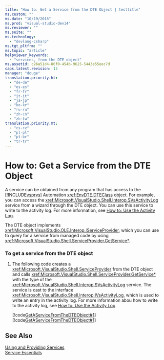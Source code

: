 ```yaml
---
title: "How to: Get a Service from the DTE Object | testtitle"
ms.custom: ""
ms.date: "10/19/2016"
ms.prod: "visual-studio-dev14"
ms.reviewer: ""
ms.suite: ""
ms.technology: 
  - "devlang-csharp"
ms.tgt_pltfrm: ""
ms.topic: "article"
helpviewer_keywords: 
  - "services, from the DTE object"
ms.assetid: c26a51d4-86f0-454b-9625-5443e55eec7d
caps.latest.revision: 13
manager: "douge"
translation.priority.ht: 
  - "de-de"
  - "es-es"
  - "fr-fr"
  - "it-it"
  - "ja-jp"
  - "ko-kr"
  - "ru-ru"
  - "zh-cn"
  - "zh-tw"
translation.priority.mt: 
  - "cs-cz"
  - "pl-pl"
  - "pt-br"
  - "tr-tr"
---
```

# How to: Get a Service from the DTE Object
A service can be obtained from any program that has access to the [!INCLUDE[vsprvs](../code-quality/includes/vsprvs_md.md)] Automation <xref:EnvDTE.DTEClass> object. For example, you can access the <xref:Microsoft.VisualStudio.Shell.Interop.SVsActivityLog> service from a wizard through the DTE object. You can use this service to write to the activity log. For more information, see [How to: Use the Activity Log](../extensibility/how-to--use-the-activity-log.md).  
  
 The DTE object implements <xref:Microsoft.VisualStudio.OLE.Interop.IServiceProvider>, which you can use to query for a service from managed code by using <xref:Microsoft.VisualStudio.Shell.ServiceProvider.GetService*>.  
  
### To get a service from the DTE object  
  
1.  The following code creates a <xref:Microsoft.VisualStudio.Shell.ServiceProvider> from the DTE object and calls <xref:Microsoft.VisualStudio.Shell.ServiceProvider.GetService*> with the type of the <xref:Microsoft.VisualStudio.Shell.Interop.SVsActivityLog> service. The service is cast to the interface <xref:Microsoft.VisualStudio.Shell.Interop.IVsActivityLog>, which is used to write an entry in the activity log. For more information abou how to write to the activity log, see [How to: Use the Activity Log](../extensibility/how-to--use-the-activity-log.md).  
  
     [!code[GetAServiceFromTheDTEObject#1](../misc/codesnippet/CSharp/how-to--get-a-service-from-the-dte-object_1.cs)]
[!code[GetAServiceFromTheDTEObject#1](../misc/codesnippet/VisualBasic/how-to--get-a-service-from-the-dte-object_1.vb)]  
  
## See Also  
 [Using and Providing Services](../extensibility/using-and-providing-services.md)   
 [Service Essentials](../extensibility-internals/service-essentials.md)